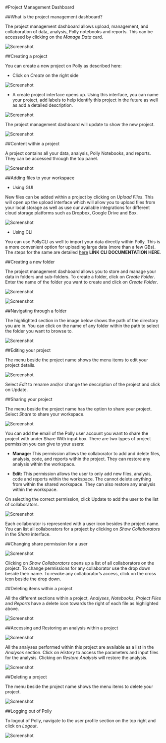 #Project Management Dashboard

##What is the project management dashboard?

The project management dashboard allows upload, management, and collaboration of data, analysis, Polly notebooks and reports. This can be accessed by clicking on the *Manage Data* card.

![Screenshot](../img/ProjectManagementDashboard/PollyDashboard.png) <!-- <center>**Figure 1.** Demo Data for Polly<sup>TM</sup> FirstView</center> -->

##Creating a project

You can create a new project on Polly as described here:

*   Click on *Create* on the right side

![Screenshot](../img/ProjectManagementDashboard/CreateProject1.png) <!-- <center>**Figure 1.** Demo Data for Polly<sup>TM</sup> FirstView</center> -->

*   A create project interface opens up. Using this interface, you can name your project, add labels to help identify this project in the future as well as add a detailed description.


![Screenshot](../img/ProjectManagementDashboard/CreateProject2.png) <!-- <center>**Figure 1.** Demo Data for Polly<sup>TM</sup> FirstView</center> -->

The project management dashboard will update to show the new project.

![Screenshot](../img/ProjectManagementDashboard/ViewProject.png) <!-- <center>**Figure 1.** Demo Data for Polly<sup>TM</sup> FirstView</center> -->

##Content within a project

A project contains all your data, analysis, Polly Notebooks, and reports. They can be accessed through the top panel.

![Screenshot](../img/ProjectManagementDashboard/ProjectContents.png) <!-- <center>**Figure 1.** Demo Data for Polly<sup>TM</sup> FirstView</center> -->

##Adding files to your workspace

*   Using GUI

New files can be added within a project by clicking on *Upload Files*. This will open up the upload interface which will allow you to upload files from your local storage as well as use our available integrations for different cloud storage platforms such as Dropbox, Google Drive and Box.

![Screenshot](../img/ProjectManagementDashboard/UploadFiles.png) <!-- <center>**Figure 1.** Demo Data for Polly<sup>TM</sup> FirstView</center> -->

*   Using CLI

You can use PollyCLI as well to import your data directly within Polly. This is a more convenient option for uploading large data (more than a few GBs). The steps for the same are detailed [here](/about/PollyCLI) **LINK CLI DOCUMENTATION HERE**. 

##Creating a new folder

The project management dashboard allows you to store and manage your data in folders and sub-folders. To create a folder, click on *Create Folder*. Enter the name of the folder you want to create and click on *Create Folder*.

![Screenshot](../img/ProjectManagementDashboard/CreateSubFolder.png) <!-- <center>**Figure 1.** Demo Data for Polly<sup>TM</sup> FirstView</center> -->


![Screenshot](../img/ProjectManagementDashboard/ViewSubFolder.png) <!-- <center>**Figure 1.** Demo Data for Polly<sup>TM</sup> FirstView</center> -->

##Navigating through a folder

The highlighted section in the image below shows the path of the directory you are in. You can click on the name of any folder within the path to select the folder you want to browse to.


![Screenshot](../img/ProjectManagementDashboard/FolderURL.png) <!-- <center>**Figure 1.** Demo Data for Polly<sup>TM</sup> FirstView</center> -->

##Editing your project

The menu beside the project name shows the menu items to edit your project details.


![Screenshot](../img/ProjectManagementDashboard/EditProject.png) <!-- <center>**Figure 1.** Demo Data for Polly<sup>TM</sup> FirstView</center> -->

Select *Edit* to rename and/or change the description of the project and click on Update. 

##Sharing your project

The menu beside the project name has the option to share your project. Select *Share* to share your workspace.


![Screenshot](../img/ProjectManagementDashboard/ShareProject.png) <!-- <center>**Figure 1.** Demo Data for Polly<sup>TM</sup> FirstView</center> -->

You can add the email of the Polly user account you want to share the project with under Share With input box. There are two types of project permission you can give to your users:

*   **Manage:** This permission allows the collaborator to add and delete files, analysis, code, and reports within the project. They can restore any analysis within the workspace.

*   **Edit:** This permission allows the user to only add new files, analysis, code and reports within the workspace. The cannot delete anything from within the shared workspace. They can also restore any analysis within the workspace.

On selecting the correct permission, click Update to add the user to the list of collaborators.


![Screenshot](../img/ProjectManagementDashboard/EditPermissions.png) <!-- <center>**Figure 1.** Demo Data for Polly<sup>TM</sup> FirstView</center> -->

Each collaborator is represented with a user icon besides the project name. You can list all collaborators for a project by clicking on *Show Collaborators* in the *Share* interface.

##Changing share permission for a user


![Screenshot](../img/ProjectManagementDashboard/SharePermissionsEdit.png) <!-- <center>**Figure 1.** Demo Data for Polly<sup>TM</sup> FirstView</center> -->

Clicking on *Show Collaborators* opens up a list of all collaborators on the project. To change permissions for any collaborator use the drop down beside their name. To revoke any collaborator’s access, click on the cross icon beside the drop down.

##Deleting items within a project

All the different sections within a project, *Analyses*, *Notebooks*, *Project Files* and *Reports* have a delete icon towards the right of each file as highlighted above.

![Screenshot](../img/ProjectManagementDashboard/DeleteItems.png) <!-- <center>**Figure 1.** Demo Data for Polly<sup>TM</sup> FirstView</center> -->

##Accessing and Restoring an analysis within a project

![Screenshot](../img/ProjectManagementDashboard/AccessAnalysis.png) <!-- <center>**Figure 1.** Demo Data for Polly<sup>TM</sup> FirstView</center> -->

All the analyses performed within this project are available as a list in the *Analyses* section. Click on *History* to access the parameters and input files for the analysis. Clicking on *Restore Analysis* will restore the analysis.

![Screenshot](../img/ProjectManagementDashboard/RestoreAnalysis.png) <!-- <center>**Figure 1.** Demo Data for Polly<sup>TM</sup> FirstView</center> -->

##Deleting a project

The menu beside the project name shows the menu items to delete your project.

![Screenshot](../img/ProjectManagementDashboard/DeleteProject.png) <!-- <center>**Figure 1.** Demo Data for Polly<sup>TM</sup> FirstView</center> -->

##Logging out of Polly

To logout of Polly, navigate to the user profile section on the top right and click on *Logout*.

![Screenshot](../img/ProjectManagementDashboard/Logout.png) <!-- <center>**Figure 1.** Demo Data for Polly<sup>TM</sup> FirstView</center> -->